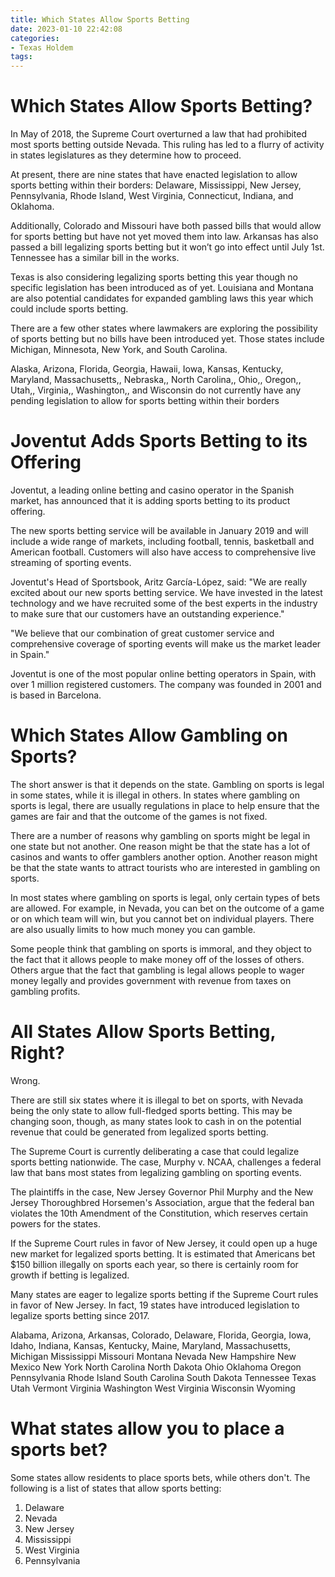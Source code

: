 ```yaml
---
title: Which States Allow Sports Betting
date: 2023-01-10 22:42:08
categories:
- Texas Holdem
tags:
---
```



#  Which States Allow Sports Betting?

In May of 2018, the Supreme Court overturned a law that had prohibited most sports betting outside Nevada. This ruling has led to a flurry of activity in states legislatures as they determine how to proceed.

At present, there are nine states that have enacted legislation to allow sports betting within their borders: Delaware, Mississippi, New Jersey, Pennsylvania, Rhode Island, West Virginia, Connecticut, Indiana, and Oklahoma.

Additionally, Colorado and Missouri have both passed bills that would allow for sports betting but have not yet moved them into law. Arkansas has also passed a bill legalizing sports betting but it won’t go into effect until July 1st. Tennessee has a similar bill in the works.

Texas is also considering legalizing sports betting this year though no specific legislation has been introduced as of yet. Louisiana and Montana are also potential candidates for expanded gambling laws this year which could include sports betting.

There are a few other states where lawmakers are exploring the possibility of sports betting but no bills have been introduced yet. Those states include Michigan, Minnesota, New York, and South Carolina.

Alaska, Arizona, Florida, Georgia, Hawaii, Iowa, Kansas, Kentucky, Maryland, Massachusetts,, Nebraska,, North Carolina,, Ohio,, Oregon,, Utah,, Virginia,, Washington,, and Wisconsin do not currently have any pending legislation to allow for sports betting within their borders

#  Joventut Adds Sports Betting to its Offering 

Joventut, a leading online betting and casino operator in the Spanish market, has announced that it is adding sports betting to its product offering.

The new sports betting service will be available in January 2019 and will include a wide range of markets, including football, tennis, basketball and American football. Customers will also have access to comprehensive live streaming of sporting events.

Joventut's Head of Sportsbook, Aritz García-López, said: "We are really excited about our new sports betting service. We have invested in the latest technology and we have recruited some of the best experts in the industry to make sure that our customers have an outstanding experience."

"We believe that our combination of great customer service and comprehensive coverage of sporting events will make us the market leader in Spain."

Joventut is one of the most popular online betting operators in Spain, with over 1 million registered customers. The company was founded in 2001 and is based in Barcelona.

#  Which States Allow Gambling on Sports? 

The short answer is that it depends on the state. Gambling on sports is legal in some states, while it is illegal in others. In states where gambling on sports is legal, there are usually regulations in place to help ensure that the games are fair and that the outcome of the games is not fixed.

There are a number of reasons why gambling on sports might be legal in one state but not another. One reason might be that the state has a lot of casinos and wants to offer gamblers another option. Another reason might be that the state wants to attract tourists who are interested in gambling on sports.

In most states where gambling on sports is legal, only certain types of bets are allowed. For example, in Nevada, you can bet on the outcome of a game or on which team will win, but you cannot bet on individual players. There are also usually limits to how much money you can gamble.

Some people think that gambling on sports is immoral, and they object to the fact that it allows people to make money off of the losses of others. Others argue that the fact that gambling is legal allows people to wager money legally and provides government with revenue from taxes on gambling profits.

#  All States Allow Sports Betting, Right? 

Wrong.

There are still six states where it is illegal to bet on sports, with Nevada being the only state to allow full-fledged sports betting. This may be changing soon, though, as many states look to cash in on the potential revenue that could be generated from legalized sports betting.

The Supreme Court is currently deliberating a case that could legalize sports betting nationwide. The case, Murphy v. NCAA, challenges a federal law that bans most states from legalizing gambling on sporting events.

The plaintiffs in the case, New Jersey Governor Phil Murphy and the New Jersey Thoroughbred Horsemen's Association, argue that the federal ban violates the 10th Amendment of the Constitution, which reserves certain powers for the states.

If the Supreme Court rules in favor of New Jersey, it could open up a huge new market for legalized sports betting. It is estimated that Americans bet $150 billion illegally on sports each year, so there is certainly room for growth if betting is legalized.

Many states are eager to legalize sports betting if the Supreme Court rules in favor of New Jersey. In fact, 19 states have introduced legislation to legalize sports betting since 2017.

Alabama, Arizona, Arkansas, Colorado, Delaware, Florida, Georgia, Iowa, Idaho, Indiana, Kansas, Kentucky, Maine, Maryland, Massachusetts, Michigan Mississippi Missouri Montana Nevada New Hampshire New Mexico New York North Carolina North Dakota Ohio Oklahoma Oregon Pennsylvania Rhode Island South Carolina South Dakota Tennessee Texas Utah Vermont Virginia Washington West Virginia Wisconsin Wyoming

#  What states allow you to place a sports bet?

Some states allow residents to place sports bets, while others don't. The following is a list of states that allow sports betting:

1. Delaware
2. Nevada
3. New Jersey
4. Mississippi
5. West Virginia
6. Pennsylvania